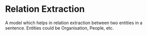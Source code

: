 # Relation Extraction
 A model which helps in relation extraction between two entities in a sentence. Entities could be Organisation, People, etc.   
